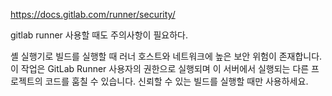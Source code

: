 


https://docs.gitlab.com/runner/security/


gitlab runner 사용할 때도 주의사항이 필요하다.


셸 실행기로 빌드를 실행할 때 러너 호스트와 네트워크에 높은 보안 위험이 존재합니다. 이 작업은 GitLab Runner 사용자의 권한으로 실행되며 이 서버에서 실행되는 다른 프로젝트의 코드를 훔칠 수 있습니다. 신뢰할 수 있는 빌드를 실행할 때만 사용하세요.

